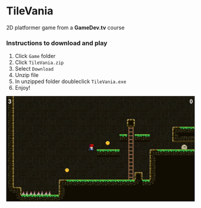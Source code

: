 # TileVania

2D platformer game from a **GameDev.tv** course

### Instructions to download and play

1. Click `Game` folder
2. Click `TileVania.zip`
3. Select `Download`
4. Unzip file
5. In unzipped folder doubleclick `TileVania.exe`
6. Enjoy!

![LevelImage](Demo/Level1.PNG)